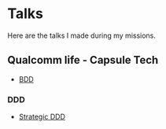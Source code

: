 # Talks

Here are the talks I made during my missions. 

## Qualcomm life - Capsule Tech

* [BDD](https://onedrive.live.com/?authkey=%21ANBq4CtKZ5Ks-Fs&cid=AA6D90A8577CF069&id=AA6D90A8577CF069%21103950&parId=AA6D90A8577CF069%21103949&action=locate)

### DDD
* [Strategic DDD](qualcommlife-capsule/DDD-2018-05-02)

